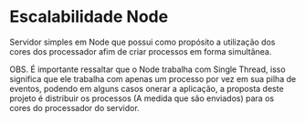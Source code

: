 # Escalabilidade Node

Servidor simples em Node que possui como propósito a utilização dos cores dos processador afim de criar processos em forma simultânea.

OBS. É importante ressaltar que o Node trabalha com Single Thread, isso significa que ele trabalha com apenas um processo por vez em sua pilha de eventos, podendo em alguns casos onerar a aplicação, a proposta deste projeto é distribuir os processos (A medida que são enviados) para os cores do processador do servidor.
